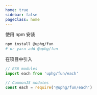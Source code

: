 ```yaml
---
home: true
sidebar: false
pageClass: home
---
```


<HomeHeader />

使用 npm 安装

```sh
npm install @uphg/fun
# or yarn add @uphg/fun
```

在项目中引入

```js
// ES6 modules
import each from 'uphg/fun/each'

// CommonJS modules
const each = require('@uphg/fun/each')
```